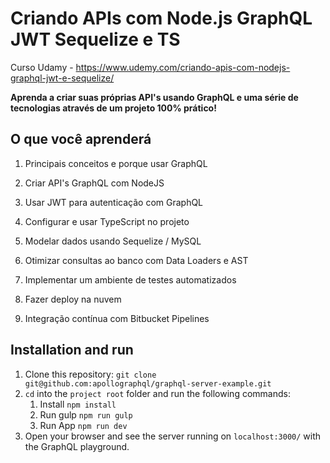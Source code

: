 # Criando APIs com Node.js GraphQL JWT Sequelize e TS

Curso Udamy - https://www.udemy.com/criando-apis-com-nodejs-graphql-jwt-e-sequelize/

**Aprenda a criar suas próprias API's usando GraphQL e uma série de tecnologias através de um projeto 100% prático!**

## O que você aprenderá

1. Principais conceitos e porque usar GraphQL

2. Criar API's GraphQL com NodeJS

3. Usar JWT para autenticação com GraphQL

4. Configurar e usar TypeScript no projeto

5. Modelar dados usando Sequelize / MySQL

6. Otimizar consultas ao banco com Data Loaders e AST

7. Implementar um ambiente de testes automatizados

8. Fazer deploy na nuvem

9. Integração contínua com Bitbucket Pipelines

## Installation and run

1. Clone this repository: `git clone git@github.com:apollographql/graphql-server-example.git`
2. `cd` into the `project root` folder and run the following commands:
    1. Install `npm install`
    2. Run gulp `npm run gulp`
    3. Run App `npm run dev`
3. Open your browser and see the server running on `localhost:3000/` with the GraphQL playground.
